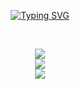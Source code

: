 <!-- Texto animado centrado con frases bien distribuidas -->
<p align="center">
  <a href="https://git.io/typing-svg"><img src="https://readme-typing-svg.herokuapp.com?font=Fira+Code&weight=100&size=30&duration=1000&pause=1000&color=00008b&background=09093000&center=true&vCenter=true&multiline=true&repeat=false&width=2000&height=250&lines=Hola%2C+soy+Ulises+Vera+Cuevas+tengo+23+a%C3%B1os+y+soy+un+ingeniero+de+software+en+proceso+de+titulaci%C3%B3n.;Me+apasiona+el+desarrollo+frontend+y+el+desarrollo+de+aplicaciones+m%C3%B3viles.;Disfruto+aprender+sobre+nuevas+tecnolog%C3%ADas+y+construir+soluciones+que+generen+impacto.;Actualmente%2C+estoy+enfocado+en+seguir+creciendo+profesionalmente+y+fortaleciendo+mis;habilidades+en+el+mundo+del+desarrollo." alt="Typing SVG" /></a>
</p>

<br/>

<!-- Iconos de habilidades agrupados -->
<p align="center">
  <a href="https://skillicons.dev">
    <!-- Frontend & Mobile -->
    <img src="https://skillicons.dev/icons?i=html,css,js,ts,angular,react,laravel,flutter,tailwind,androidstudio,kotlin" /><br/>
    <!-- Backend & Bases de datos -->
    <img src="https://skillicons.dev/icons?i=php,java,py,cpp,cs,dotnet,mysql,postgres,mongodb,firebase" /><br/>
    <!-- Herramientas -->
    <img src="https://skillicons.dev/icons?i=git,github,visualstudio,vscode,eclipse,postman" />
  </a>
</p>
